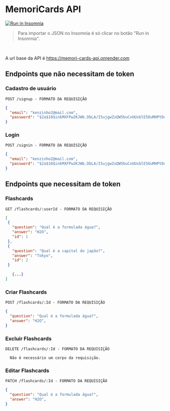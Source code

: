 # MemoriCards API

<a href= "https://insomnia.rest/run/?label=memori-cards-api&uri=https%3A%2F%2Fmemori-cards-api.onrender.com" target="_blank"><img src="https://insomnia.rest/images/run.svg" alt="Run in Insomnia"></a>

<blockquote> Para importar o JSON no Insomnia é só clicar no botão "Run in Insomnia".
</blockquote>
<br>

A url base da API é https://memori-cards-api.onrender.com

## Endpoints que não necessitam de token

### Cadastro de usuário

`POST /signup - FORMATO DA REQUISIÇÃO`

```json
{
  "email": "kenzinho2@mail.com",
  "password": "$2a$10$inkMXFPw2KJWb.DbLA/I5ujgwZxQW5buCxUUxblE5OuMHPtDcSnnm"
}
```

### Login

`POST /signin - FORMATO DA REQUISIÇÃO`

```json
{
  "email": "kenzinho2@mail.com",
  "password": "$2a$10$inkMXFPw2KJWb.DbLA/I5ujgwZxQW5buCxUUxblE5OuMHPtDcSnnm",
}
```

## Endpoints que necessitam de token

### Flashcards

`GET /flashcards/:userId - FORMATO DA REQUISIÇÃO`

```json
[
 {
   "question": "Qual é a formulada água?",
   "answer": "H2O",
   "id": 1
 },
 {
   "question": "Qual é a capital do japão?",
   "answer": "Tokyo",
   "id": 2
 }
 
   {...}
]
```
###  Criar Flashcards

`POST /flashcards/:Id - FORMATO DA REQUISIÇÃO`

```json
{
  "question": "Qual é a formulada água?",
  "answer": "H2O",
}
```

###  Excluir Flashcards

`DELETE /flashcards/:Id - FORMATO DA REQUISIÇÃO`

```
  Não é necessário um corpo da requisição.
```

###  Editar Flashcards

`PATCH /flashcards/:Id - FORMATO DA REQUISIÇÃO`

```json
{
  "question": "Qual é a formulada água?",
  "answer": "H2O",
}
```
